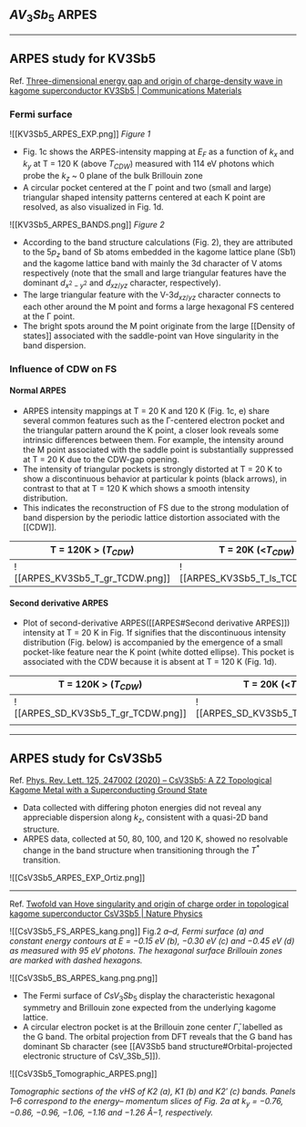 ## $AV_3Sb_5$ ARPES
---
## ARPES study for KV3Sb5
Ref.  [Three-dimensional energy gap and origin of charge-density wave in kagome superconductor KV3Sb5 | Communications Materials](https://www.nature.com/articles/s43246-022-00255-1)
### Fermi surface
![[KV3Sb5_ARPES_EXP.png]]
*Figure 1*

- Fig. 1c shows the ARPES-intensity mapping at $E_F$ as a function of $k_x$ and $k_y$ at T = 120 K (above $T_{CDW}$) measured with 114 eV photons which probe the $k_z$ ~ 0 plane of the bulk Brillouin zone
- A circular pocket centered at the Γ point and two (small and large) triangular shaped intensity patterns centered at each K point are resolved, as also visualized in Fig. 1d. 

![[KV3Sb5_ARPES_BANDS.png]]
*Figure 2*

- According to the band structure calculations (Fig. 2), they are attributed to the $5p_z$ band of Sb atoms embedded in the kagome lattice plane (Sb1) and the kagome lattice band with mainly the 3d character of V atoms respectively (note that the small and large triangular features have the dominant $d_{x^2-y^2}$ and $d_{xz/yz}$ character, respectively).
-  The large triangular feature with the V-$3d_{xz/yz}$ character connects to each other around the M point and forms a large hexagonal FS centered at the Γ point.
- The bright spots around the M point originate from the large [[Density of states]] associated with the saddle-point van Hove singularity in the band dispersion.

### Influence of CDW on FS
#### Normal ARPES
- ARPES intensity mappings at T = 20 K and 120 K (Fig. 1c, e) share several common features such as the Γ-centered electron pocket and the triangular pattern around the K point, a closer look reveals some intrinsic differences between them. For example, the intensity around the M point associated with the saddle point is substantially suppressed at T = 20 K due to the CDW-gap opening. 
- The intensity of triangular pockets is strongly distorted at T = 20 K to show a discontinuous behavior at particular k points (black arrows), in contrast to that at T = 120 K which shows a smooth intensity distribution.
- This indicates the reconstruction of FS due to the strong modulation of band dispersion by the periodic lattice distortion associated with the [[CDW]].


| T = 120K > ($T_{CDW}$)          | T = 20K (<$T_{CDW}$) |
| ------------------------------- | -------------------- |
| ![[ARPES_KV3Sb5_T_gr_TCDW.png]] | ![[ARPES_KV3Sb5_T_ls_TCDW.png]]                     |


#### Second derivative ARPES 
- Plot of second-derivative ARPES([[ARPES#Second derivative ARPES]]) intensity at T = 20 K in Fig. 1f signifies that the discontinuous intensity distribution (Fig. below) is accompanied by the emergence of a small pocket-like feature near the K point (white dotted ellipse). This pocket is associated with the CDW because it is absent at T = 120 K (Fig. 1d). 

| T = 120K > ($T_{CDW}$)          | T = 20K (<$T_{CDW}$)            |
| ------------------------------- | ------------------------------- |
| ![[ARPES_SD_KV3Sb5_T_gr_TCDW.png]] | ![[ARPES_SD_KV3Sb5_T_ls_TCDW.png]] |
|                                 |                                 |

---

## ARPES study for CsV3Sb5
Ref. [Phys. Rev. Lett. 125, 247002 (2020) – CsV3Sb5: A Z2 Topological Kagome Metal with a Superconducting Ground State](https://journals.aps.org/prl/abstract/10.1103/PhysRevLett.125.247002)

- Data collected with differing photon energies did not reveal any appreciable dispersion along $k_z$, consistent with a quasi-2D band structure.
- ARPES data, collected at 50, 80, 100, and 120 K, showed no resolvable change in the band structure when transitioning through the $T^*$ transition. 

![[CsV3Sb5_ARPES_EXP_Ortiz.png]]

---

Ref. [Twofold van Hove singularity and origin of charge order in topological kagome superconductor CsV3Sb5 | Nature Physics](https://www.nature.com/articles/s41567-021-01451-5)

![[CsV3Sb5_FS_ARPES_kang.png]]
Fig.2 *a–d, Fermi surface (a) and constant energy contours at E = −0.15 eV (b), −0.30 eV (c) and −0.45 eV (d) as measured with 95 eV photons. The hexagonal surface Brillouin zones are marked with dashed hexagons.*

![[CsV3Sb5_BS_ARPES_kang.png.png]]


- The Fermi surface of $CsV_3Sb_5$ display the characteristic hexagonal symmetry and Brillouin zone expected from the underlying kagome lattice.
- A circular electron pocket is at the Brillouin zone center $\bar{\Gamma}$, labelled as the G band. The orbital projection from DFT reveals that the G band has dominant Sb character (see [[AV3Sb5 band structure#Orbital-projected electronic structure of CsV_3Sb_5]]).


![[CsV3Sb5_Tomographic_ARPES.png]]

*Tomographic sections of the vHS of K2 (a), K1 (b) and K2′ (c) bands. Panels 1–6 correspond to the energy– momentum slices of Fig. 2a at $k_y$ = −0.76, −0.86, −0.96, −1.06, −1.16 and −1.26 Å−1, respectively.*
